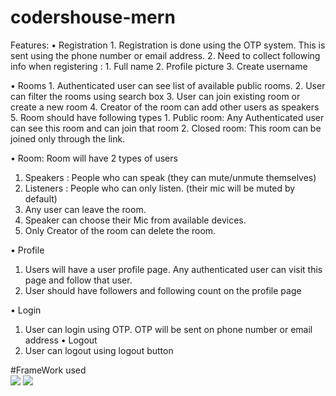 # codershouse-mern

Features:
• Registration 
    1. Registration is done using the OTP system. This is sent using the phone number or email address. 
    2. Need to collect following info when registering :
         1. Full name
         2. Profile picture
         3. Create username 
            

• Rooms
    1. Authenticated user can see list of available public rooms.
    2. User can filter the rooms using search box
    3. User can join existing room or create a new room
    4. Creator of the room can add other users as speakers
    5. Room should have following types
       1. Public room: Any Authenticated user can see this room and can join that room
       2. Closed room: This room can be joined only through the link.

• Room:
  Room will have 2 types of users
  1. Speakers : People who can speak (they can mute/unmute themselves)
  2. Listeners : People who can only listen. (their mic will be muted by default) 
  3. Any user can leave the room.
  4. Speaker can choose their Mic from available devices. 
  5. Only Creator of the room can delete the room.

• Profile
  1. Users will have a user profile page. Any authenticated user can visit this page and follow
that user. 
  2. User should have followers and following count on the profile page

• Login
  1. User can login using OTP. OTP will be sent on phone number or email address
• Logout
   2. User can logout using logout button

#FrameWork used 
<br>
<img src="https://img.icons8.com/color/50/000000/react-native.png"/>
<img src="https://img.icons8.com/color/48/000000/nodejs.png"/>
